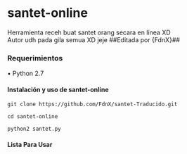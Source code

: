# santet-online 
Herramienta receh buat santet orang secara en línea
XD <br/>
Autor udh pada gila semua XD jeje
##Editada por {FdnX}##


### Requerimientos
• Python 2.7

#### Instalación y uso de santet-online
```
git clone https://github.com/FdnX/santet-Traducido.git
```
```
cd santet-online
```
```
python2 santet.py
```

#### Lista Para Usar


